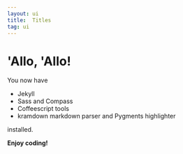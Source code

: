```yaml
---
layout: ui
title:  Titles
tag: ui
---
```


# 'Allo, 'Allo!

You now have

- Jekyll
- Sass and Compass
- Coffeescript tools
- kramdown markdown parser and Pygments highlighter

installed.

**Enjoy coding!**
